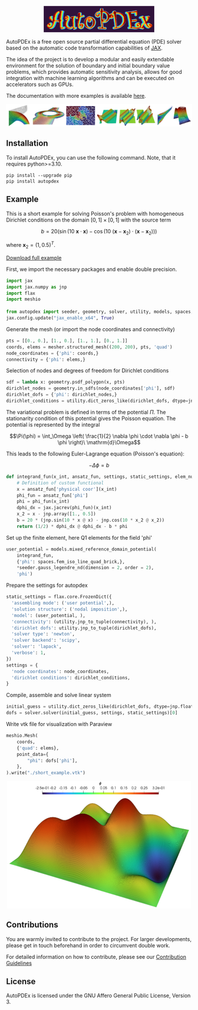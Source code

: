 <div align="center">
    <img src="https://github.com/BodeTobias/AutoPDEx/blob/main/docs/_static/logo.png" width="300"/>
</div>

AutoPDEx is a free open source partial differential equation (PDE) solver based on the automatic code transformation capabilities of [JAX](https://github.com/jax-ml/jax).

The idea of the project is to develop a modular and easily extendable environment for the solution of boundary and initial boundary value problems, which provides automatic sensitivity analysis, allows for good integration with machine learning algorithms and can be executed on accelerators such as GPUs.

The documentation with more examples is available [here](https://bodetobias.github.io/AutoPDEx/index.html).

![](https://github.com/BodeTobias/AutoPDEx/blob/main/docs/_static/demos_small.png)

## Installation

To install AutoPDEx, you can use the following command. Note, that it requires python>=3.10. 

```
pip install --upgrade pip
pip install autopdex
```

## Example

This is a short example for solving Poisson's problem with homogeneous Dirichlet conditions on the domain $[0,1]\times[0,1]$ with the source term 

$$b = 20 \left(\sin{\left(10\ \boldsymbol{x}\cdot\boldsymbol{x}\right)} - \cos{\left(10\  \left(\boldsymbol{x} - \boldsymbol{x}_2\right) \cdot \left(\boldsymbol{x} - \boldsymbol{x}_2\right)\right)}\right)$$ 

where $\boldsymbol{x}_2 = (1, 0.5)^T$.

[Download full example](examples/miscellaneous/short_example.py)

First, we import the necessary packages and enable double precision.

```python
import jax
import jax.numpy as jnp
import flax
import meshio

from autopdex import seeder, geometry, solver, utility, models, spaces, mesher
jax.config.update("jax_enable_x64", True)

```

Generate the mesh (or import the node coordinates and connectivity)

```python
pts = [[0., 0.], [1., 0.], [1., 1.], [0., 1.]]
coords, elems = mesher.structured_mesh((200, 200), pts, 'quad')
node_coordinates = {'phi': coords,}
connectivity = {'phi': elems,}
```


Selection of nodes and degrees of freedom for Dirichlet conditions

```python
sdf = lambda x: geometry.psdf_polygon(x, pts)
dirichlet_nodes = geometry.in_sdfs(node_coordinates['phi'], sdf)
dirichlet_dofs = {'phi': dirichlet_nodes,}
dirichlet_conditions = utility.dict_zeros_like(dirichlet_dofs, dtype=jnp.float64)
```

The variational problem is defined in terms of the potential $\Pi$. The stationarity condition of this potential gives the Poisson equation. The potential is represented by the integral

$$\Pi(\phi) = \int_\Omega \left( \frac{1}{2} \nabla \phi \cdot \nabla \phi - b \phi \right)\ \mathrm{d}\Omega$$

This leads to the following Euler-Lagrange equation (Poisson's equation):

$$- \Delta \phi = b$$

```python
def integrand_fun(x_int, ansatz_fun, settings, static_settings, elem_number, set):
    # Definition of custom functional    
    x = ansatz_fun['physical coor'](x_int)
    phi_fun = ansatz_fun['phi']
    phi = phi_fun(x_int)
    dphi_dx = jax.jacrev(phi_fun)(x_int)
    x_2 = x - jnp.array([1., 0.5])
    b = 20 * (jnp.sin(10 * x @ x) - jnp.cos(10 * x_2 @ x_2))
    return (1/2) * dphi_dx @ dphi_dx - b * phi
```

Set up the finite element, here Q1 elements for the field 'phi'
```python
user_potential = models.mixed_reference_domain_potential(
    integrand_fun,
    {'phi': spaces.fem_iso_line_quad_brick,},
    *seeder.gauss_legendre_nd(dimension = 2, order = 2),
    'phi')
```

Prepare the settings for autopdex
```python
static_settings = flax.core.FrozenDict({
  'assembling mode': ('user potential',),
  'solution structure': ('nodal imposition',),
  'model': (user_potential, ),
  'connectivity': (utility.jnp_to_tuple(connectivity), ),
  'dirichlet dofs': utility.jnp_to_tuple(dirichlet_dofs),
  'solver type': 'newton',
  'solver backend': 'scipy',
  'solver': 'lapack',
  'verbose': 1,
})
settings = {
  'node coordinates': node_coordinates,
  'dirichlet conditions': dirichlet_conditions,
}
```

Compile, assemble and solve linear system
```python
initial_guess = utility.dict_zeros_like(dirichlet_dofs, dtype=jnp.float64)
dofs = solver.solver(initial_guess, settings, static_settings)[0]
```

Write vtk file for visualization with Paraview
```python
meshio.Mesh(
    coords,
    {'quad': elems},
    point_data={
        "phi": dofs['phi'],
    },
).write("./short_example.vtk")
```

<div align="center">
    <img src="https://github.com/BodeTobias/AutoPDEx/blob/main/docs/_static/short_example.png" width="500"/>
</div>


## Contributions

You are warmly invited to contribute to the project. For larger developments, please get in touch beforehand in order to circumvent double work. 

For detailed information on how to contribute, please see our [Contribution Guidelines](https://github.com/BodeTobias/AutoPDEx/blob/main/CONTRIBUTING.md)

## License

AutoPDEx is licensed under the GNU Affero General Public License, Version 3.
